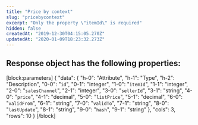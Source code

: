 ```yaml
---
title: "Price by context"
slug: "pricebycontext"
excerpt: "Only the property \"itemId\" is required"
hidden: false
createdAt: "2019-12-30T04:15:05.270Z"
updatedAt: "2020-01-09T18:23:32.273Z"
---
```

## Response object has the following properties:
[block:parameters]
{
  "data": {
    "h-0": "Attribute",
    "h-1": "Type",
    "h-2": "Description",
    "0-0": "`id`",
    "0-1": "integer",
    "1-0": "`itemId`",
    "1-1": "integer",
    "2-0": "`salesChannel`",
    "2-1": "integer",
    "3-0": "`sellerId`",
    "3-1": "string",
    "4-0": "`price`",
    "4-1": "decimal",
    "5-0": "`listPrice`",
    "5-1": "decimal",
    "6-0": "`validFrom`",
    "6-1": "string",
    "7-0": "`validTo`",
    "7-1": "string",
    "8-0": "`lastUpdate`",
    "8-1": "string",
    "9-0": "`hash`",
    "9-1": "string"
  },
  "cols": 3,
  "rows": 10
}
[/block]